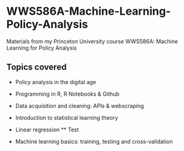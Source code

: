 # WWS586A-Machine-Learning-Policy-Analysis
Materials from my Princeton University course WWS586A: Machine Learning for Policy Analysis

## Topics covered

* Policy analysis in the digital age

* Programming in R, R Notebooks & Github

* Data acquisition and cleaning: APIs & webscraping

* Introduction to statistical learning theory

* Linear regression
** Test

* Machine learning basics: training, testing and cross-validation
